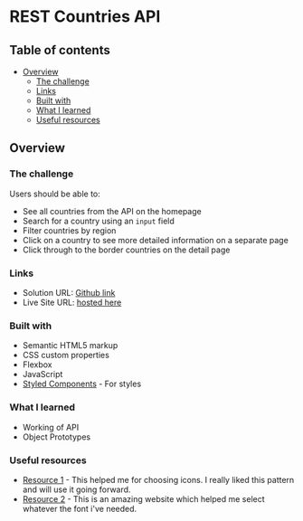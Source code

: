 # REST Countries API 

## Table of contents

- [Overview](#overview)
  - [The challenge](#the-challenge)
  - [Links](#links)
  - [Built with](#built-with)
  - [What I learned](#what-i-learned)
  - [Useful resources](#useful-resources)

## Overview

### The challenge

Users should be able to:

- See all countries from the API on the homepage
- Search for a country using an `input` field
- Filter countries by region
- Click on a country to see more detailed information on a separate page
- Click through to the border countries on the detail page

### Links

- Solution URL: [Github link](https://github.com/Rataash99/REST-Countries-API)
- Live Site URL: [hosted here](https://splendorous-pithivier-81902b.netlify.app/)

### Built with

- Semantic HTML5 markup
- CSS custom properties
- Flexbox
- JavaScript
- [Styled Components](https://fontawesome.com) - For styles

### What I learned

- Working of API
- Object Prototypes

### Useful resources

- [Resource 1](https://www.fontawesome.com) - This helped me for choosing icons. I really liked this pattern and will use it going forward.
- [Resource 2](https://fonts.google.com) - This is an amazing website which helped me select whatever the font i've needed.
